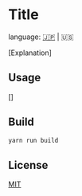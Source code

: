 # Title

language: [🇯🇵](documents/READMEjp.md) | 🇺🇸

[Explanation]

## Usage

[]

## Build

```bash
yarn run build
```

## License

[MIT](LICENSE)
